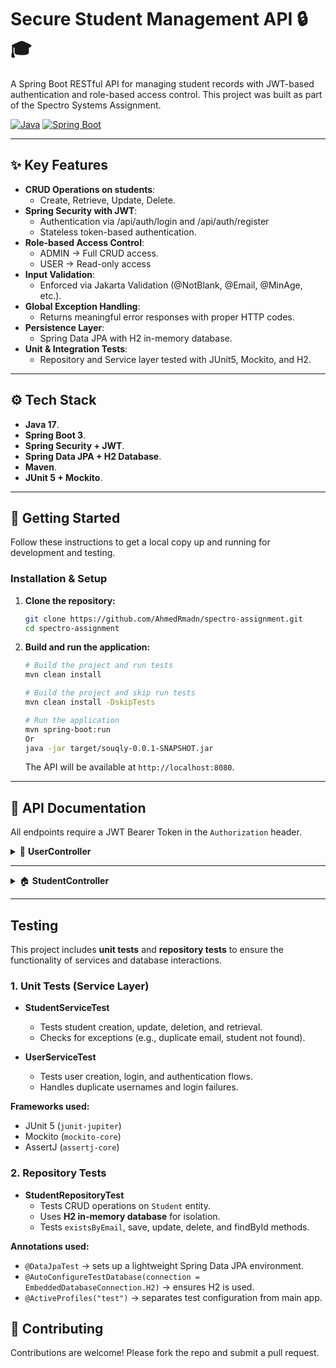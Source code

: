 # Secure Student Management API 🔒🎓


A Spring Boot RESTful API for managing student records with JWT-based authentication and role-based access control.
This project was built as part of the Spectro Systems Assignment.

[![Java](https://img.shields.io/badge/Java-17-blue.svg)](https://www.java.com)
[![Spring Boot](https://img.shields.io/badge/Spring%20Boot-3.x-brightgreen.svg)](https://spring.io/projects/spring-boot)

***

## ✨ Key Features

* **CRUD Operations on students**:
   - Create, Retrieve, Update, Delete.
* **Spring Security with JWT**:
   - Authentication via /api/auth/login and /api/auth/register
   - Stateless token-based authentication.
* **Role-based Access Control**:
   - ADMIN → Full CRUD access.
   - USER → Read-only access
* **Input Validation**:
   - Enforced via Jakarta Validation (@NotBlank, @Email, @MinAge, etc.).
* **Global Exception Handling**:
   - Returns meaningful error responses with proper HTTP codes.
* **Persistence Layer**:
   - Spring Data JPA with H2 in-memory database.
* **Unit & Integration Tests**:
   - Repository and Service layer tested with JUnit5, Mockito, and H2.

***

## ⚙️ Tech Stack

* **Java 17**.
* **Spring Boot 3**.
* **Spring Security + JWT**.
* **Spring Data JPA + H2 Database**.
* **Maven**.
* **JUnit 5 + Mockito**.

***

## 🚀 Getting Started

Follow these instructions to get a local copy up and running for development and testing.

### Installation & Setup

1.  **Clone the repository:**
    ```sh
    git clone https://github.com/AhmedRmadn/spectro-assignment.git
    cd spectro-assignment
    ```
2.  **Build and run the application:**
    ```sh
    # Build the project and run tests
    mvn clean install
    
    # Build the project and skip run tests
    mvn clean install -DskipTests
    
    # Run the application
    mvn spring-boot:run
    Or
    java -jar target/souqly-0.0.1-SNAPSHOT.jar
    ```
    The API will be available at `http://localhost:8080`.

***


## 📖 API Documentation

All endpoints require a JWT Bearer Token in the `Authorization` header.

<details>
<summary>🔐 <strong>UserController</strong></summary>

### 🚪 Sign In
- **Method**: `POST`
- **Endpoint**: `/api/auth/login`
- **Description**: Authenticates a user and returns a JWT token.
- **Request Body**:
  ```json
  {
    "username": "admin1",
    "password": "password123"
  }
  ```
- **Response** (`200 OK`):
  ```json
  {
    "success": true,
    "data": {
        "token": "jwt-token",
        "tokenType": "Bearer"
    },
    "message": "Login successful"
  }
  ```

---

### 🆕 Sign Up
- **Method**: `POST`
- **Endpoint**: `/api/auth/register`
- **Description**: Registers a new user and return jwt token.
- **Request Body**:
  ```json
  {
  "username": "ahmed",
  "password": "password123",
  "roles": ["ADMIN","USER"]
  }
  ```
- **Response** (`201 CREATED`):
  ```json
  {
    "success": true,
    "data": {
        "token": "jwt-token" ,
        "tokenType": "Bearer"
    },
    "message": "User registered successfully"
  }
  ```
</details>

---

<details>
<summary>🏠 <strong>StudentController</strong></summary>

### ➕ Add New Student
- **Method**: `POST`
- **Endpoint**: `/api/student/admin/add`
- **Authorization🔐**: secured and only Admins could access.
- **Request Body**:
  ```json
  {
  "firstName": "Ahmed",
  "lastName": "Ramadan",
  "email": "ahmed.ramadan@example.com",
  "dateOfBirth": "2010-06-15"
  }

  ```
- **Response** (`201 CREATED`):
  ```json
  {
    "success": true,
    "data": {
        "id": 1,
        "firstName": "Ahmed",
        "lastName": "Ramadan",
        "email": "ahmed.ramadan@example.com",
        "dateOfBirth": "2010-06-15"
    },
    "message": "Student added successfully"
  }
  ```

---

### ✏️ Update Student Data
- **Method**: `PUT`
- **Endpoint**: `/api/student/admin/update/{student_id}`
- **Authorization🔐**: secured and only Admins could access.
- **Request Body**:
  ```json
  {
  "firstName": "Hassan",
  "lastName": "Ramadan",
  "email": "ahmed.ramadan@example.com",
  "dateOfBirth": "2010-06-15"
  }

  ```
- **Response** (`200 OK`):
  ```json
  {
    "success": true,
    "data": {
        "id": 2,
        "firstName": "Hassan",
        "lastName": "Ramadan",
        "email": "ahmed.ramadan@example.com",
        "dateOfBirth": "2010-06-15"
    },
    "message": "Student updated successfully"
  }
  ```

---

### ❌ Delete Student
- **Method**: `DELETE`
- **Endpoint**: `/api/student/admin/delete/{student_id}`
- **Authorization🔐**: secured and only Admins could access.
- **Response** (`200 OK`):
  ```json
  {
    "success": true,
    "message": "Student deleted successfully",
    "data": null
  }
  ```

---

### 📋 Get All Student data
- **Method**: `GET`
- **Endpoint**: `/api/student/user/get-all`
- **Authorization🔐**: secured and user with USER or ADMIN role could fetch it.
- **Response** (`200 OK`):
  ```json
  {
    "success": true,
    "data": [
        {
            "id": 2,
            "firstName": "Hassan",
            "lastName": "Ramadan",
            "email": "ahmed.ramadan@example.com",
            "dateOfBirth": "2010-06-15"
        }
    ],
    "message": "Fetched all students successfully"
  }
  ```

---

### 🆔 Get Student by ID
- **Method**: `GET`
- **Endpoint**: `/api/student/user/get/{student_id}`
- **Authorization🔐**: secured and user with USER or ADMIN role could fetch it.
- **Response** (`200 OK`):
  ```json
  {
    "success": true,
    "data": {
        "id": 2,
        "firstName": "Hassan",
        "lastName": "Ramadan",
        "email": "ahmed.ramadan@example.com",
        "dateOfBirth": "2010-06-15"
    },
    "message": "Fetched student successfully"
  }
  ```

</details>

---

## Testing

This project includes **unit tests** and **repository tests** to ensure the functionality of services and database interactions.  

### 1. Unit Tests (Service Layer)
- **StudentServiceTest**  
  - Tests student creation, update, deletion, and retrieval.  
  - Checks for exceptions (e.g., duplicate email, student not found).  

- **UserServiceTest**  
  - Tests user creation, login, and authentication flows.  
  - Handles duplicate usernames and login failures.

**Frameworks used:**  
- JUnit 5 (`junit-jupiter`)  
- Mockito (`mockito-core`)  
- AssertJ (`assertj-core`)  

### 2. Repository Tests
- **StudentRepositoryTest**  
  - Tests CRUD operations on `Student` entity.  
  - Uses **H2 in-memory database** for isolation.  
  - Tests `existsByEmail`, save, update, delete, and findById methods.

**Annotations used:**  
- `@DataJpaTest` → sets up a lightweight Spring Data JPA environment.  
- `@AutoConfigureTestDatabase(connection = EmbeddedDatabaseConnection.H2)` → ensures H2 is used.  
- `@ActiveProfiles("test")` → separates test configuration from main app.


## 🤝 Contributing

Contributions are welcome! Please fork the repo and submit a pull request.
